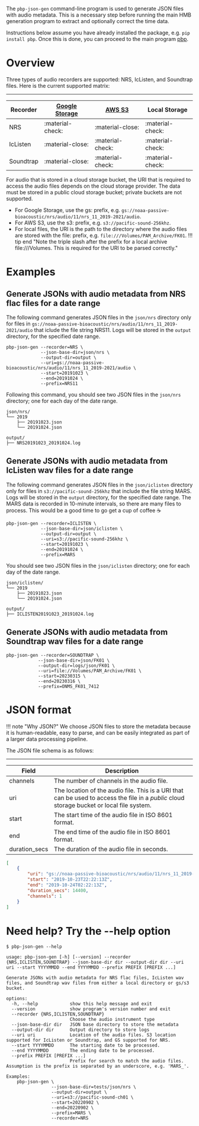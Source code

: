 The `pbp-json-gen` command-line program is used to generate JSON files with audio metadata. This is a necessary step 
before running the main HMB generation program to extract and optionally correct the time data.   

Instructions  below assume you have already installed the package,
e.g. `pip install pbp`.  Once this is done, you can proceed to the main program [pbp](../pbp).

# Overview

Three types of audio recorders are supported: NRS, IcListen, and Soundtrap files. Here is the current supported matrix:

----------------
| Recorder | [Google Storage](https://cloud.google.com/storage/docs/buckets) | [AWS S3](https://docs.aws.amazon.com/AmazonS3/latest/userguide/Welcome.html) | Local Storage |
|----------|-----------------------------------------------------------------|------------------|---------------|
| NRS      |  :material-check:                                                               |  :material-close:               |  :material-check:             |
| IcListen |  :material-close:                                                               |  :material-check:               | :material-check:             |
| Soundtrap|  :material-close:                                                               |  :material-check:               | :material-check:             |
 

For audio that is stored in a cloud storage bucket, the URI that is required to access the audio files depends on the cloud storage provider.
The data must be stored in a public cloud storage bucket; private buckets are not supported.

- For Google Storage, use the gs: prefix, e.g. `gs://noaa-passive-bioacoustic/nrs/audio/11/nrs_11_2019-2021/audio`.
- For AWS S3, use the s3: prefix, e.g. `s3://pacific-sound-256khz`. 
- For local files, the URI is the path to the directory where the audio files are stored with the file: prefix, e.g. `file:///Volumes/PAM_Archive/FK01`.
!!! tip end "Note the triple slash after the prefix for a local archive file:///Volumes. This is required for the URI to be parsed correctly."


# Examples

## Generate JSONs with audio metadata from NRS flac files for a date range

The following command generates JSON files  in the `json/nrs` directory only for files in  `gs://noaa-passive-bioacoustic/nrs/audio/11/nrs_11_2019-2021/audio` 
that iclude the file string NRS11. Logs will be stored in the `output` directory, for the specified date range.
 

```shell
pbp-json-gen --recorder=NRS \
             --json-base-dir=json/nrs \
             --output-dir=output \
             --uri=gs://noaa-passive-bioacoustic/nrs/audio/11/nrs_11_2019-2021/audio \
             --start=20191023 \
             --end=20191024 \
             --prefix=NRS11
```

Following this command, you should see two JSON files in the `json/nrs` directory; one for each day of the date range.

```text
json/nrs/
└── 2019
    ├── 20191023.json
    └── 20191024.json
    
output/
├── NRS20191023_20191024.log

```

## Generate JSONs with audio metadata from IcListen wav files for a date range

The following command generates JSON files in the `json/iclisten` directory only for files in `s3://pacific-sound-256khz` that include the file string MARS. Logs will be stored in the `output` directory, for the specified date range.
The MARS data is recorded in 10-minute intervals, so there are many files to process.  This would be a good time to go get a cup of coffee :coffee:

```shell
pbp-json-gen --recorder=ICLISTEN \
             --json-base-dir=json/iclisten \
             --output-dir=output \
             --uri=s3://pacific-sound-256khz \
             --start=20191023 \
             --end=20191024 \
             --prefix=MARS
```

You should see two JSON files in the `json/iclisten` directory; one for each day of the date range.

```text
json/iclisten/
└── 2019
    ├── 20191023.json
    └── 20191024.json

output/
├── ICLISTEN20191023_20191024.log
```

## Generate JSONs with audio metadata from Soundtrap wav files for a date range

```shell
pbp-json-gen --recorder=SOUNDTRAP \
            --json-base-dir=json/FK01 \
            --output-dir=logs/json/FK01 \
            --uri=file://Volumes/PAM_Archive/FK01 \
            --start=20230315 \
            --end=20230316 \
            --prefix=ONMS_FK01_7412
```

# JSON format

!!! note "Why JSON?"
    We choose JSON files to store the metadata because it is human-readable, easy to parse, and can be easily integrated as part of a 
    larger data processing pipeline. 

The JSON file schema is as follows:

----------------
| Field | Description                                                                                                                       |
|-------|-----------------------------------------------------------------------------------------------------------------------------------|
| channels | The number of channels in the audio file.                                                                                         |
| uri | The location of the audio file.  This is a URI that can be used to access the file in a *public* cloud storage bucket or local file system. |
| start | The start time of the audio file in ISO 8601 format.                                                                              |
| end | The end time of the audio file in ISO 8601 format.                                                                                |
| duration_secs | The duration of the audio file in seconds.                                                                                  |

```json
[
    {
        "uri": "gs://noaa-passive-bioacoustic/nrs/audio/11/nrs_11_2019-2021/audio/NRS11_20191023_222213.flac",
        "start": "2019-10-23T22:22:13Z",
        "end": "2019-10-24T02:22:13Z",
        "duration_secs": 14400,
        "channels": 1
    }
]
```

# Need help? Try the --help option 

```shell
$ pbp-json-gen --help
```
```text
usage: pbp-json-gen [-h] [--version] --recorder {NRS,ICLISTEN,SOUNDTRAP} --json-base-dir dir --output-dir dir --uri uri --start YYYYMMDD --end YYYYMMDD --prefix PREFIX [PREFIX ...]

Generate JSONs with audio metadata for NRS flac files, IcListen wav files, and Soundtrap wav files from either a local directory or gs/s3 bucket.

options:
  -h, --help            show this help message and exit
  --version             show program's version number and exit
  --recorder {NRS,ICLISTEN,SOUNDTRAP}
                        Choose the audio instrument type
  --json-base-dir dir   JSON base directory to store the metadata
  --output-dir dir      Output directory to store logs
  --uri uri             Location of the audio files. S3 location supported for IcListen or Soundtrap, and GS supported for NRS.
  --start YYYYMMDD      The starting date to be processed.
  --end YYYYMMDD        The ending date to be processed.
  --prefix PREFIX [PREFIX ...]
                        Prefix for search to match the audio files. Assumption is the prefix is separated by an underscore, e.g. 'MARS_'.

Examples:
    pbp-json-gen \
                 --json-base-dir=tests/json/nrs \
                 --output-dir=output \
                 --uri=s3://pacific-sound-ch01 \
                 --start=20220902 \
                 --end=20220902 \
                 --prefix=MARS \
                 --recorder=NRS

```